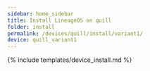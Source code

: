 ```yaml
---
sidebar: home_sidebar
title: Install LineageOS on quill
folder: install
permalink: /devices/quill/install/variant1/
device: quill_variant1
---
```

{% include templates/device_install.md %}
